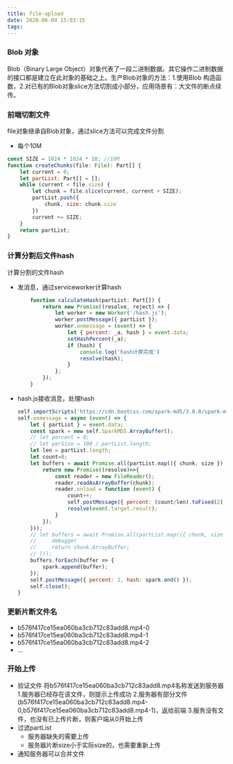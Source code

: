 ```yaml
---
title: file-upload
date: 2020-06-09 15:03:15
tags:
---
```


<!-- ### 主题结构
* server
    * nodejs+express
* client
    * create-react-app + antd
* hash计算放在了serviceWorker里 -->

### Blob 对象
Blob（Binary Large Object）对象代表了一段二进制数据。其它操作二进制数据的接口都是建立在此对象的基础之上。生产Blob对象的方法：1.使用Blob 构造函数，2.对已有的Blob对象slice方法切割成小部分，应用场景有：大文件的断点续传。

### 前端切割文件
file对象继承自Blob对象，通过slice方法可以完成文件分割
* 每个10M
```js
const SIZE = 1024 * 1024 * 10; //10M
function createChunks(file: File): Part[] {
    let current = 0;
    let partList: Part[] = [];
    while (current < file.size) {
        let chunk = file.slice(current, current + SIZE);
        partList.push({
            chunk, size: chunk.size
        })
        current += SIZE;
    }
    return partList;
}
```
### 计算分割后文件hash
计算分割的文件hash
* 发消息，通过serviceworker计算hash
    ```js
        function calculateHash(partList: Part[]) {
            return new Promise((resolve, reject) => {
                let worker = new Worker('/hash.js');
                worker.postMessage({ partList });
                worker.onmessage = (event) => {
                    let { percent: _a, hash } = event.data;
                    setHashPercent(_a);
                    if (hash) {
                        console.log('hash计算完成')
                        resolve(hash);
                    }
                };
            });
        }
    ```
* hash.js接收消息，处理hash
    ```js
    self.importScripts('https://cdn.bootcss.com/spark-md5/3.0.0/spark-md5.js');
    self.onmessage = async (event) => {
        let { partList } = event.data;
        const spark = new self.SparkMD5.ArrayBuffer();
        // let percent = 0;
        // let perSize = 100 / partList.length;
        let len = partList.length;
        let count=0;
        let buffers = await Promise.all(partList.map(({ chunk, size }) => {
            return new Promise((resolve)=>{
                const reader = new FileReader();
                reader.readAsArrayBuffer(chunk);
                reader.onload = function (event) {
                    count++;
                    self.postMessage({ percent: (count/len).toFixed(2) })
                    resolve(event.target.result);
                }
            });
        }));
        // let buffers = await Promise.all(partList.map(({ chunk, size }) => {
        //     debugger
        //     return chunk.ArrayBuffer;
        // }));
        buffers.forEach(buffer => {
            spark.append(buffer);
        });
        self.postMessage({ percent: 1, hash: spark.end() });
        self.close();
    }
    ```
### 更新片断文件名
* b576f417ce15ea060ba3cb712c83add8.mp4-0
* b576f417ce15ea060ba3cb712c83add8.mp4-1
* b576f417ce15ea060ba3cb712c83add8.mp4-2
* ...

### 开始上传
* 验证文件
将b576f417ce15ea060ba3cb712c83add8.mp4名称发送到服务器
    1.服务器已经存在该文件，则提示上传成功
    2.服务器有部分文件(b576f417ce15ea060ba3cb712c83add8.mp4-0,b576f417ce15ea060ba3cb712c83add8.mp4-1)，返给前端
    3.服务没有文件，也没有已上传片断，则客户端从0开始上传
* 过滤partList
    * 服务器缺失的需要上传
    * 服务器片断size小于实际size的，也需要重新上传
* 通知服务器可以合并文件
